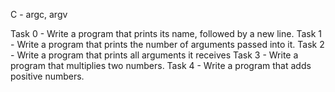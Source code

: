 C - argc, argv

Task 0 - Write a program that prints its name, followed by a new line.
Task 1 - Write a program that prints the number of arguments passed into it.
Task 2 - Write a program that prints all arguments it receives
Task 3 - Write a program that multiplies two numbers.
Task 4 - Write a program that adds positive numbers.
